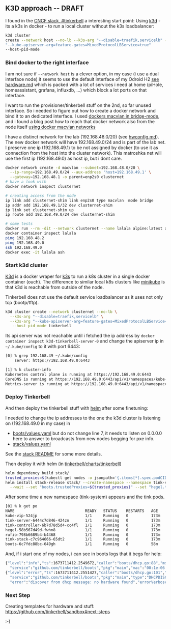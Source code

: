 ## K3D approach -- DRAFT 

I found in the [CNCF slack,
\#tinkerbell](https://cloud-native.slack.com/archives/C01SRB41GMT/p1672755969841129?thread_ts=1672423115.308059&cid=C01SRB41GMT)
a interesting start point: Using [k3d](https://k3d.io/v5.4.6/) - its a k3s in
docker - to run a local cluster without the k3s loadbalancer:

```bash
k3d cluster
create --network host --no-lb --k3s-arg "--disable=traefik,servicelb" --k3s-arg
"--kube-apiserver-arg=feature-gates=MixedProtocolLBService=true"
--host-pid-mode
```

### Bind docker to the right interface

I am not sure if `--network host` is a clever option, in my case (i use a dual
interface node) it seems to use the default interface of my Odroid H2 [see
hardware.md](hardware.md) which is packed with a lot of services i need at home
(piHole, homeassistant, grafana, influxdb, ...) which block a lot ports on that
interface.

I want to run the provisioner/tinkerbell stuff on the 2nd, so far unused
interface.  So i needed to figure out how to create a docker network and bind
it to an dedicated interface.  I used [dockers macvlan in
bridge-mode](https://docs.docker.com/network/macvlan/#bridge-mode), and i found
a blog post how to reach that docker network also from the node itself [using
docker macvlan
networks](https://blog.oddbit.com/post/2018-03-12-using-docker-macvlan-networks/)

I have a distinct network for the lab (192.168.48.0/20) (see
[hwconfig.md](configs/hwconfig.md)).  The new docker network will have
192.168.49.0/24 and is part of the lab net.  I preserve one ip (192.168.49.1)
to be not assigned by docker (to use it as connection from the host into the
cluster network).
This matroshka net will use the first ip (192.168.49.0) as
host ip, but i dont care.

```bash
docker network create -d macvlan --subnet=192.168.48.0/20 \
  --ip-range=192.168.49.0/24 --aux-address 'host=192.168.49.1' \
  --gateway=192.168.48.1 -o parent=enp2s0 clusternet
# have a look with
docker network inspect clusternet

# creating access from the node
ip link add clusternet-shim link enp2s0 type macvlan  mode bridge
ip addr add 192.168.49.1/32 dev clusternet-shim
ip link set clusternet-shim up
ip route add 192.168.49.0/24 dev clusternet-shim

# some tests 
docker run --rm -dit --network clusternet --name lalala alpine:latest ash
docker container inspect lalala
ping 192.168.48.2
ping 192.168.49.0
ssh 192.168.49.0
docker exec -it lalala ash
```

### Start k3d cluster

[K3d](https://k3d.io/) is a docker wraper for [k3s](https://k3s.io/) to run a
k8s cluster in a single docker container (ouch).  The difference to similar
local k8s clusters like [minikube](https://minikube.sigs.k8s.io/docs/start/) is
that k3d is reachable from outside of the node.

Tinkerbell does not use the default service loadbalancer as it uses not only
tcp (bootp/tftp).

```bash
k3d cluster create --network clusternet --no-lb \
  --k3s-arg "--disable=traefik,servicelb" \
  --k3s-arg "--kube-apiserver-arg=feature-gates=MixedProtocolLBService=true" \
   --host-pid-mode tinkerbell
```

Its api server was not reachable until i fetched the ip address by `docker
container inspect k3d-tinkerbell-server-0` and change the apiserver ip in
`~/.kube/config` to it with port 6443:

```bash
[0] % grep 192.168.49 ~/.kube/config
    server: https://192.168.49.0:6443

[1] % k cluster-info
Kubernetes control plane is running at https://192.168.49.0:6443
CoreDNS is running at https://192.168.49.0:6443/api/v1/namespaces/kube-system/services/kube-dns:dns/proxy
Metrics-server is running at https://192.168.49.0:6443/api/v1/namespaces/kube-system/services/https:metrics-server:https/proxy
```

### Deploy Tinkerbell

And then deploy the tinkerbell stuff with
[helm](https://github.com/tinkerbell/charts/tree/main/tinkerbell/stack#tldr) after some finetuning:

I needed to change the ip addresses to the one the k3d cluster is listening on (192.168.49.0 in my case) in 
* [boots/values.yaml](https://github.com/tinkerbell/charts/blob/main/tinkerbell/boots/values.yaml)
  but do not change line 7, it needs to listen on 0.0.0.0 here to answer to broadcasts from new nodes begging for pxe info.
* [stack/values.yaml](https://github.com/tinkerbell/charts/blob/main/tinkerbell/stack/values.yaml)

See the [stack
README](https://github.com/tinkerbell/charts/tree/main/tinkerbell/stack#installing-the-chart)
for some more details.
 
Then deploy it with helm (in [tinkerbell/charts/tinkerbell](https://github.com/tinkerbell/charts/tree/main/tinkerbell)) 

```bash
helm dependency build stack/
trusted_proxies=$(kubectl get nodes -o jsonpath='{.items[*].spec.podCIDR}' | tr ' ' ',')
helm install stack-release stack/ --create-namespace --namespace tink-system \
  --wait --set "boots.trustedProxies=${trusted_proxies}" --set "hegel.trustedProxies=${trusted_proxies}"
```

After some time a new namespace (tink-system) appears and the tink pods.

```bash
[0] % k get po
NAME                               READY   STATUS    RESTARTS   AGE
kube-vip-524jp                     1/1     Running   0          173m
tink-server-6444c7d846-424zn       1/1     Running   0          173m
tink-controller-6b7d78d5d4-cc4fl   1/1     Running   0          173m
hegel-58b567d49d-fwhn8             1/1     Running   0          173m
rufio-798b6689b4-b4468             1/1     Running   0          173m
tink-stack-c7c964666-65dt2         1/1     Running   0          173m
boots-6c7fdc88bc-649gh             1/1     Running   0          58m
```

And, if i start one of my nodes, i can see in boots logs that it begs for help:

```bash
{"level":"info","ts":1673711412.2549672,"caller":"boots/dhcp.go:88","msg":"parsed option82/circuitid",
  "service":"github.com/tinkerbell/boots","pkg":"main","mac":"00:1e:06:45:01:1e","circuitID":""}
{"level":"error","ts":1673711412.2551427,"caller":"boots/dhcp.go:101","msg":"retrieved job is empty",
  "service":"github.com/tinkerbell/boots","pkg":"main","type":"DHCPDISCOVER","mac":"00:1e:06:45:01:1e",
  "error":"discover from dhcp message: no hardware found","errorVerbose":
```

### Next Step

Creating templates for hardware and stuff: https://github.com/tinkerbell/sandbox#next-steps 

:-) 
